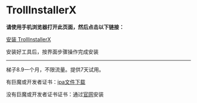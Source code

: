 # TrollInstallerX
**请使用手机浏览器打开此页面，然后点击以下链接：**

[安装 TrollInstallerX](itms-services://?action=download-manifest&url=https://app-trick.github.io/iOS/plist/com.cbrceciczk.eehzfbej.plist)


安装好工具后，按界面步骤操作完成安装

---


梯子8.9一个月，不限流量。提供7天试用。

有巨魔或开发者证书：[ipa文件下载](https://chatbrowser.oss-cn-beijing.aliyuncs.com/dist/Anony.ipa)

没有巨魔或开发者证书证书：通过[官网](https://manual.chatbrowser.top/sell/)安装
